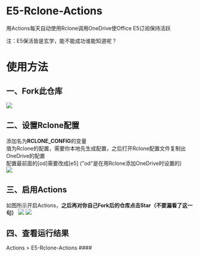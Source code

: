 # E5-Rclone-Actions

用Actions每天自动使用Rclone调用OneDrive使Office E5订阅保持活跃

注：E5保活皆是玄学，能不能成功谁能知道呢？  

# 使用方法

## 一、Fork此仓库
![](http://tu.yaohuo.me/imgs/2020/06/f059fe73afb4ef5f.png)
## 二、设置Rclone配置
添加名为**RCLONE_CONFIG**的变量  
值为Rclone的配置，需要你本地先生成配置，之后打开Rclone配置文件复制出OneDrive的配置  
配置最前面的[od]需要改成[e5] ("od"是在用Rclone添加OneDrive时设置的)  
![](http://sennqm.iwater.pw/images/2020/07/14/notepad_jmSv145s4V.png)

## 三、启用Actions
如图所示开启Actions，**之后再对你自己Fork后的仓库点击Star（不要漏看了这一句）**
![](http://tu.yaohuo.me/imgs/2020/06/34ca160c972b9927.png)
![](http://sennqm.iwater.pw/images/2020/07/14/OdLKp2KEly.png)

## 四、查看运行结果
Actions > E5-Rclone-Actions ####
